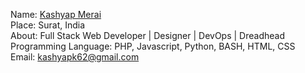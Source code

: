 Name: [Kashyap Merai](https://github.com/kamerk22)<br/>
Place: Surat, India<br/>
About: Full Stack Web Developer | Designer | DevOps | Dreadhead <br/>
Programming Language: PHP, Javascript, Python, BASH, HTML, CSS<br/>
Email: kashyapk62@gmail.com<br/>
